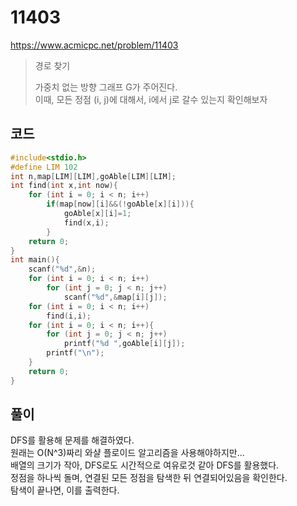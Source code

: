 # 11403
https://www.acmicpc.net/problem/11403
> <p>경로 찾기</p>
> 가중치 없는 방향 그래프 G가 주어진다.<br>
>  이때, 모든 정점 (i, j)에 대해서, i에서 j로 갈수 있는지 확인해보자<br>

## 코드
```c
#include<stdio.h>
#define LIM 102
int n,map[LIM][LIM],goAble[LIM][LIM];
int find(int x,int now){
	for (int i = 0; i < n; i++)
		if(map[now][i]&&(!goAble[x][i])){
			goAble[x][i]=1;
			find(x,i);
		}
	return 0;
}
int main(){
	scanf("%d",&n);
	for (int i = 0; i < n; i++)
		for (int j = 0; j < n; j++)
			scanf("%d",&map[i][j]);
	for (int i = 0; i < n; i++)
		find(i,i);
	for (int i = 0; i < n; i++){
		for (int j = 0; j < n; j++)
			printf("%d ",goAble[i][j]);
		printf("\n");
	}
	return 0;
}
```

## 풀이
DFS를 활용해 문제를 해결하였다.<br>
원래는 O(N^3)짜리 와샬 플로이드 알고리즘을 사용해야하지만...<br>
배열의 크기가 작아, DFS로도 시간적으로 여유로것 같아 DFS를 활용했다.<br>
정점을 하나씩 돌며, 연결된 모든 정점을 탐색한 뒤 연결되어있음을 확인한다.<br>
탐색이 끝나면, 이를 출력한다.<br>